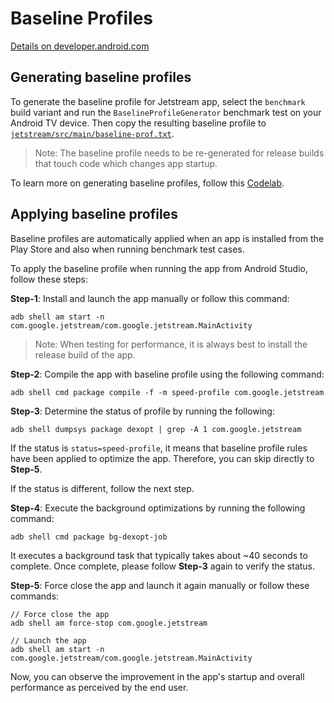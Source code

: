 # Baseline Profiles

[Details on developer.android.com](https://developer.android.com/studio/profile/baselineprofiles)


## Generating baseline profiles


To generate the baseline profile for Jetstream app, select the `benchmark` build variant and run the
`BaselineProfileGenerator` benchmark test on your Android TV device.
Then copy the resulting baseline profile to [`jetstream/src/main/baseline-prof.txt`](jetstream/src/main/baseline-prof.txt).

> Note: The baseline profile needs to be re-generated for release builds that touch code which changes app startup.

To learn more on generating baseline profiles, follow this [Codelab](http://goo.gle/baseline-profiles).


## Applying baseline profiles

Baseline profiles are automatically applied when an app is installed from the Play Store and also when running benchmark test cases.


To apply the baseline profile when running the app from Android Studio, follow these steps:


**Step-1**: Install and launch the app manually or follow this command:

```
adb shell am start -n com.google.jetstream/com.google.jetstream.MainActivity
```

> Note: When testing for performance, it is always best to install the release build of the app.


**Step-2**: Compile the app with baseline profile using the following command: 

```
adb shell cmd package compile -f -m speed-profile com.google.jetstream
```


**Step-3**: Determine the status of profile by running the following:

```
adb shell dumpsys package dexopt | grep -A 1 com.google.jetstream
```

If the status is `status=speed-profile`, it means that baseline profile rules have been applied to optimize the app. Therefore, you can skip directly to **Step-5**.

If the status is different, follow the next step.


**Step-4**: Execute the background optimizations by running the following command: 

```
adb shell cmd package bg-dexopt-job
```

It executes a background task that typically takes about ~40 seconds to complete. Once complete, please follow **Step-3** again to verify the status.


**Step-5**: Force close the app and launch it again manually or follow these commands:

```
// Force close the app
adb shell am force-stop com.google.jetstream

// Launch the app
adb shell am start -n com.google.jetstream/com.google.jetstream.MainActivity
```

Now, you can observe the improvement in the app's startup and overall performance as perceived by the end user.


